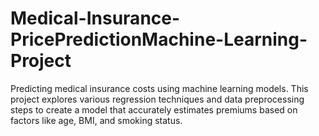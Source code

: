 # Medical-Insurance-PricePredictionMachine-Learning-Project
Predicting medical insurance costs using machine learning models. This project explores various regression techniques and data preprocessing steps to create a model that accurately estimates premiums based on factors like age, BMI, and smoking status.
